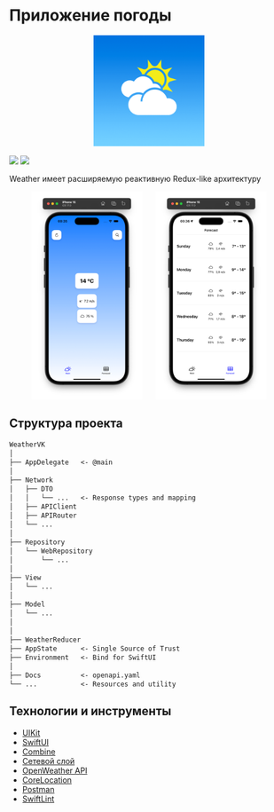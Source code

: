 # Приложение погоды

<div align="center">
    <img src="img/logo.png" alt="AppIcon" height="200">
</div>

![](https://img.shields.io/badge/iOS-16%2B-green?logo=apple)
![](https://img.shields.io/badge/Swift%205.9-FA7343?style=flat&logo=swift&logoColor=white)

Weather имеет расширяемую реактивную Redux-like архитектуру

<div style="display: flex; flex-direction: row; flex-wrap: wrap; justify-content: center; column-gap: 24px; row-gap: 20px;">
  <img src="img/1.png" style="width:200px;">
  <img src="img/2.png" style="width:200px;">
</div>

## Структура проекта

```
WeatherVK
│
├── AppDelegate   <- @main
│
├── Network
│   ├── DTO
│   │   └── ...   <- Response types and mapping
│   ├── APIClient
│   ├── APIRouter
│   └── ...
│
├── Repository
│   └── WebRepository
│       └── ...
│
├── View
│   └── ...
│
├── Model
│   └── ...
│
│
├── WeatherReducer
├── AppState      <- Single Source of Trust
├── Environment   <- Bind for SwiftUI
│
├── Docs          <- openapi.yaml
└── ...           <- Resources and utility
```

## Технологии и инструменты

- [UIKit]()
- [SwiftUI](https://developer.apple.com/xcode/swiftui/)
- [Combine]()
- [Сетевой слой](https://github.com/sajjadsarkoobi/CombineNetworking---SwiftUI)
- [OpenWeather API](https://openweathermap.org)
- [CoreLocation]()
- [Postman](https://www.postman.com/)
- [SwiftLint](https://github.com/realm/SwiftLint)
